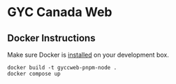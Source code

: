 # GYC Canada Web

## Docker Instructions

Make sure Docker is [installed](https://docs.docker.com/engine/install/) on your development box.

```shell
docker build -t gyccweb-pnpm-node .
docker compose up
```

